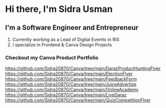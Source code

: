 # Hi there, I'm Sidra Usman

## I'm a Software Engineer and Entrepreneur
1. Currently working as a Lead of Digital Evemts in RIS
2. I specialize in Frontend & Canva Design Projects

### Checkout my Canva Product Portfolio
https://github.com/Sidra20870/Canva/tree/main/DarazProductHuntingFlyer
https://github.com/Sidra20870/Canva/tree/main/ElectionFlyer
https://github.com/Sidra20870/Canva/tree/main/FeedbackForm
https://github.com/Sidra20870/Canva/tree/main/JuiceAdvertize
https://github.com/Sidra20870/Canva/tree/main/OnlineAcademy
https://github.com/Sidra20870/Canva/tree/main/LiveDaraz
https://github.com/Sidra20870/Canva/tree/main/QuizCompetitionFlyer
